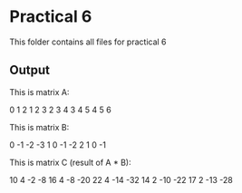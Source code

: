 # Practical 6
This folder contains all files for practical 6

## Output 
This is matrix A:

  0   1   2 
  1   2   3 
  2   3   4 
  3   4   5 
  4   5   6 

This is matrix B:

  0  -1  -2  -3 
  1   0  -1  -2 
  2   1   0  -1 

This is matrix C (result of A * B):

 10   4  -2  -8 
 16   4  -8 -20 
 22   4 -14 -32 
 14   2 -10 -22 
 17   2 -13 -28 
